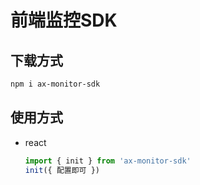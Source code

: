# 前端监控SDK

## 下载方式
```bash
npm i ax-monitor-sdk
```

## 使用方式
+ react
    ```js
    import { init } from 'ax-monitor-sdk'
    init({ 配置即可 })
    ```